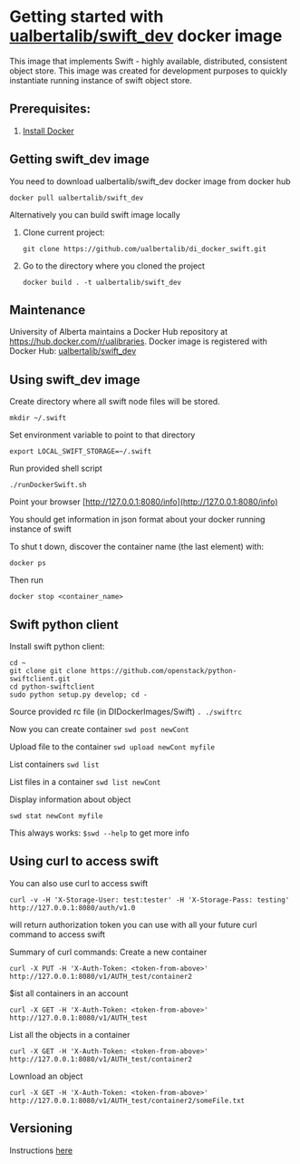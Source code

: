 # Getting started with [ualbertalib/swift_dev](https://github.com/ualbertalib/di_docker_swift.git) docker image


This image that implements Swift - highly available, distributed, consistent object store.
This image was created for development purposes to quickly instantiate running instance of swift object store.

## Prerequisites:

  1. [Install Docker](https://docs.docker.com/engine/installation/)


##  Getting swift_dev image

You need to download ualbertalib/swift_dev docker image from docker hub

```shell
docker pull ualbertalib/swift_dev
```

Alternatively you can build swift image locally

  1. Clone current project:
     ```shell
     git clone https://github.com/ualbertalib/di_docker_swift.git
     ```
  2. Go to the directory where you cloned the project
     ```shell
     docker build . -t ualbertalib/swift_dev
     ```

## Maintenance ##

University of Alberta maintains a Docker Hub repository at https://hub.docker.com/r/ualibraries.
Docker image is registered with Docker Hub: [ualbertalib/swift_dev](https://github.com/ualbertalib/di_docker_swift.git)

## Using swift_dev image

Create directory where all swift node files will be stored.
```shell
mkdir ~/.swift
```

Set environment variable to point to that directory

```shell
export LOCAL_SWIFT_STORAGE=~/.swift
```

Run provided shell script
```shell
./runDockerSwift.sh
```

Point your browser [http://127.0.0.1:8080/info](http://127.0.0.1:8080/info)

You should get information in json format about your docker running instance of swift

To shut t down, discover the container name (the last element) with:

```shell
docker ps
```

Then run

```shell
docker stop <container_name>
```


## Swift python client

Install swift python client:
```shell
cd ~
git clone git clone https://github.com/openstack/python-swiftclient.git
cd python-swiftclient
sudo python setup.py develop; cd -
```


Source provided rc file (in DIDockerImages/Swift)
`. ./swiftrc`

Now you can create container
`swd post newCont`

Upload file to the container
`swd upload newCont myfile`

List containers
`swd list`

List files in a container
`swd list newCont`

Display  information about object

`swd stat newCont myfile`

This always works:
`$swd --help`
to get more info


## Using curl to access swift

You can also use curl to access swift
```shell
curl -v -H 'X-Storage-User: test:tester' -H 'X-Storage-Pass: testing' http://127.0.0.1:8080/auth/v1.0
```

will return authorization token you can use with all your future curl command to access swift

Summary of curl commands:
Create a new container

```shell
curl -X PUT -H 'X-Auth-Token: <token-from-above>' http://127.0.0.1:8080/v1/AUTH_test/container2
```

$ist all containers in an account
```shell
curl -X GET -H 'X-Auth-Token: <token-from-above>' http://127.0.0.1:8080/v1/AUTH_test
```

List all the objects in a container
```shell
curl -X GET -H 'X-Auth-Token: <token-from-above>' http://127.0.0.1:8080/v1/AUTH_test/container2
```

Lownload an object
```shell
curl -X GET -H 'X-Auth-Token: <token-from-above>' http://127.0.0.1:8080/v1/AUTH_test/container2/someFile.txt
```


## Versioning

Instructions [here](https://docs.openstack.org/user-guide/cli-swift-set-object-versions.html)

